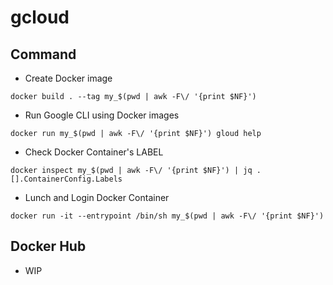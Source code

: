 # gcloud

## Command

+ Create Docker image

```
docker build . --tag my_$(pwd | awk -F\/ '{print $NF}')
```

+ Run Google CLI using Docker images

```
docker run my_$(pwd | awk -F\/ '{print $NF}') gloud help
```

+ Check Docker Container's LABEL

```
docker inspect my_$(pwd | awk -F\/ '{print $NF}') | jq .[].ContainerConfig.Labels
```

+ Lunch and Login Docker Container

```
docker run -it --entrypoint /bin/sh my_$(pwd | awk -F\/ '{print $NF}')
```

## Docker Hub

+ WIP
